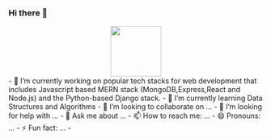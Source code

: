 ### Hi there 👋
<div id="header" align="center">
  <img src="https://media.giphy.com/media/M9gbBd9nbDrOTu1Mqx/giphy.gif" width="100"/>
</div>
- 🔭 I’m currently working on popular tech stacks for web development that includes Javascript based MERN stack (MongoDB,Express,React and Node.js) and the Python-based Django stack.
- 🌱 I’m currently learning Data Structures and Algorithms
- 👯 I’m looking to collaborate on ...
- 🤔 I’m looking for help with ...
- 💬 Ask me about ...
- 📫 How to reach me: ...
- 😄 Pronouns: ...
- ⚡ Fun fact: ...
- 

<!--
**asmicro/asmicro** is a ✨ _special_ ✨ repository because its `README.md` (this file) appears on your GitHub profile.

Here are some ideas to get you started:


-->
